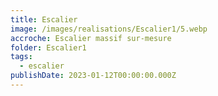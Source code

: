 ```yaml
---
title: Escalier
image: /images/realisations/Escalier1/5.webp
accroche: Escalier massif sur-mesure
folder: Escalier1
tags:
  - escalier
publishDate: 2023-01-12T00:00:00.000Z
---
```







